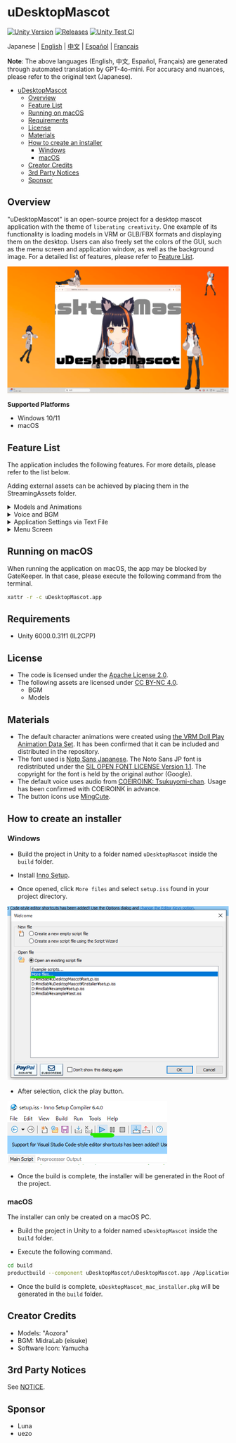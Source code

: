 # uDesktopMascot

[![Unity Version](https://img.shields.io/badge/Unity-6000.0%2B-blueviolet?logo=unity)](https://unity.com/releases/editor/archive)
[![Releases](https://img.shields.io/github/release/MidraLab/uDesktopMascot.svg)](https://github.com/MidraLab/uDesktopMascot/releases)
[![Unity Test CI](https://github.com/MidraLab/uDesktopMascot/actions/workflows/edit-test.yml/badge.svg)](https://github.com/MidraLab/uDesktopMascot/actions/workflows/edit-test.yml)

Japanese | [English](README_EN.md) | [中文](README_CN.md) | [Español](README_ES.md) | [Français](README_FR.md)

**Note**: The above languages (English, 中文, Español, Français) are generated through automated translation by GPT-4o-mini. For accuracy and nuances, please refer to the original text (Japanese).

<!-- TOC -->
* [uDesktopMascot](#udesktopmascot)
  * [Overview](#overview)
  * [Feature List](#feature-list)
  * [Running on macOS](#running-on-macos)
  * [Requirements](#requirements)
  * [License](#license)
  * [Materials](#materials)
  * [How to create an installer](#how-to-create-an-installer)
    * [Windows](#windows)
    * [macOS](#macos)
  * [Creator Credits](#creator-credits)
  * [3rd Party Notices](#3rd-party-notices)
  * [Sponsor](#sponsor)
<!-- TOC -->

## Overview

"uDesktopMascot" is an open-source project for a desktop mascot application with the theme of `liberating creativity`.
One example of its functionality is loading models in VRM or GLB/FBX formats and displaying them on the desktop. Users can also freely set the colors of the GUI, such as the menu screen and application window, as well as the background image.
For a detailed list of features, please refer to [Feature List](#feature-list).

![](Docs/Image/AppImage.png)

**Supported Platforms**
* Windows 10/11
* macOS

## Feature List

The application includes the following features. For more details, please refer to the list below.

Adding external assets can be achieved by placing them in the StreamingAssets folder.

<details>

<summary>Models and Animations</summary>

* Displays any model files placed in StreamingAssets.
  * Supports VRM (1.x, 0.x) format models.
  * Supports GLB/GLTF format models. (Animations are not supported)
  * Supports FBX format models. (However, some models may not load textures correctly, and animations are not supported)
    * Textures can be loaded by placing them in StreamingAssets/textures/.
* You can add VRM character models from the model addition screen.
  * Add the path to the VRM.
  * Select files from a file dialog.

</details>

<details>

<summary>Voice and BGM</summary>

* Loads and plays audio files placed in SteamingAssets/Voice/. If there are multiple files, they are played randomly.
  * Audio played on click is loaded from audio files placed in StreamingAssets/Voice/Click/.
* Loads and plays music files placed in SteamingAssets/BGM/. If there are multiple files, they are played randomly.
* Default voice for the character:
  * The default voice uses audio from [COEIROINK: Tsukuyomi-chan](https://coeiroink.com/character/audio-character/tsukuyomi-chan).
  * Played at app startup, app exit, and on click.

</details>

<details>

<summary>Application Settings via Text File</summary>

You can change the application's settings using the application_settings.txt file.

The structure of the settings file is as follows:

```txt
[Character]
ModelPath=default.vrm
TexturePaths=test.png
Scale=3
PositionX=0
PositionY=0
PositionZ=0
RotationX=0
RotationY=0
RotationZ=0

[Sound]
VoiceVolume=1
BGMVolume=0.5
SEVolume=1

[Display]
Opacity=1
AlwaysOnTop=True

[Performance]
TargetFrameRate=60
QualityLevel=2
```

</details>

<details>

<summary>Menu Screen</summary>

* You can set the background image and background color of the menu screen.
  * The background image can be loaded from image files placed in StreamingAssets/Menu/. The supported image formats are:
    * PNG
    * JPG (JPEG)
    * BMP
    * GIF (still image)
    * TGA
    * TIFF
  * The background color can be specified using a color code.

The following features are available from the menu:
* Add/Change models
* Change app settings
* Exit the app
* (Windows only) Minimize the app to the notification area: You can minimize the app.
  * When the app is minimized to the notification area, the app icon displayed on the desktop will appear in the notification area.
  * You can display the app on the desktop by clicking the notification area icon.
* AI Chat Feature: You can utilize the AI chat feature.
  * Local model support using the Qwen2 model.

</details>

## Running on macOS

When running the application on macOS, the app may be blocked by GateKeeper.
In that case, please execute the following command from the terminal.

```sh
xattr -r -c uDesktopMascot.app
```

## Requirements
* Unity 6000.0.31f1 (IL2CPP)

## License
* The code is licensed under the [Apache License 2.0](LICENSE).
* The following assets are licensed under [CC BY-NC 4.0](https://creativecommons.org/licenses/by-nc/4.0/).
  * BGM
  * Models

## Materials
* The default character animations were created using [the VRM Doll Play Animation Data Set](https://fumi2kick.booth.pm/items/1655686). It has been confirmed that it can be included and distributed in the repository.
* The font used is [Noto Sans Japanese](https://fonts.google.com/noto/specimen/Noto+Sans+JP?lang=ja_Jpan). The Noto Sans JP font is redistributed under the [SIL OPEN FONT LICENSE Version 1.1](https://fonts.google.com/noto/specimen/Noto+Sans+JP/license?lang=ja_Jpan). The copyright for the font is held by the original author (Google).
* The default voice uses audio from [COEIROINK: Tsukuyomi-chan](https://coeiroink.com/character/audio-character/tsukuyomi-chan). Usage has been confirmed with COEIROINK in advance.
* The button icons use [MingCute](https://github.com/MidraLab/MingCute).

## How to create an installer
### Windows
* Build the project in Unity to a folder named `uDesktopMascot` inside the `build` folder.

* Install [Inno Setup](https://www.jrsoftware.org/isdl.php).
  
* Once opened, click `More files` and select `setup.iss` found in your project directory.
  
![](Docs/Image/SetupIss-1.png)
* After selection, click the play button.
  
![](Docs/Image/SetupIss-2.png)
* Once the build is complete, the installer will be generated in the Root of the project.

### macOS
The installer can only be created on a macOS PC.

* Build the project in Unity to a folder named `uDesktopMascot` inside the `build` folder.

* Execute the following command.
```sh
cd build
productbuild --component uDesktopMascot/uDesktopMascot.app /Applications ./uDesktopMascot_mac_installer.pkg
```
* Once the build is complete, `uDesktopMascot_mac_installer.pkg` will be generated in the `build` folder.

## Creator Credits
* Models: "Aozora"
* BGM: MidraLab (eisuke)
* Software Icon: Yamucha

## 3rd Party Notices

See [NOTICE](./NOTICE.md).

## Sponsor
- Luna
- uezo